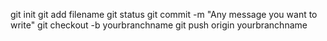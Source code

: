 <!-- set environment variables -->

<!-- git steps -->

git init
git add filename
git status
git commit -m "Any message you want to write"
git checkout -b yourbranchname
git push origin yourbranchname
